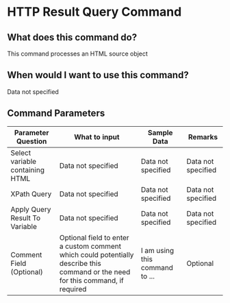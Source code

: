 <!--TITLE: HTTP Result Query Command -->
<!-- SUBTITLE: a command in the WebAPI Commands group -->
# HTTP Result Query Command


## What does this command do?
This command processes an HTML source object


## When would I want to use this command?
Data not specified


## Command Parameters
| Parameter Question   	| What to input  	|  Sample Data 	| Remarks  	|
| ---                    | ---               | ---           | ---       |
|Select variable containing HTML|Data not specified|Data not specified|Data not specified|
|XPath Query|Data not specified|Data not specified|Data not specified|
|Apply Query Result To Variable|Data not specified|Data not specified|Data not specified|
|Comment Field (Optional)|Optional field to enter a custom comment which could potentially describe this command or the need for this command, if required|I am using this command to ...|Optional|


